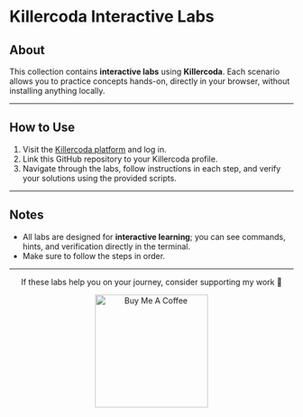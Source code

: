 # Killercoda Interactive Labs
## About

This collection contains **interactive labs** using **Killercoda**.
Each scenario allows you to practice concepts hands-on, directly in your browser, without installing anything locally.

---

## How to Use

1. Visit the [Killercoda platform](https://killercoda.com/) and log in.  
2. Link this GitHub repository to your Killercoda profile.  
3. Navigate through the labs, follow instructions in each step, and verify your solutions using the provided scripts.  

---

## Notes

- All labs are designed for **interactive learning**; you can see commands, hints, and verification directly in the terminal.  
- Make sure to follow the steps in order.  

---

<p align="center">
If these labs help you on your journey, consider supporting my work 💙
</p>

<p align="center">
  <a href="https://www.buymeacoffee.com/agmtzg" target="_blank">
    <img src="https://cdn.buymeacoffee.com/buttons/v2/default-yellow.png" alt="Buy Me A Coffee" width="200"/>
  </a>
</p>
